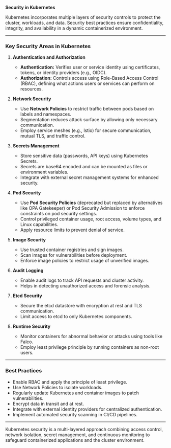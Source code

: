 **Security in Kubernetes**

Kubernetes incorporates multiple layers of security controls to protect the cluster, workloads, and data. Security best practices ensure confidentiality, integrity, and availability in a dynamic containerized environment.

---

### Key Security Areas in Kubernetes

1. **Authentication and Authorization**

   * **Authentication:** Verifies user or service identity using certificates, tokens, or identity providers (e.g., OIDC).
   * **Authorization:** Controls access using Role-Based Access Control (RBAC), defining what actions users or services can perform on resources.

2. **Network Security**

   * Use **Network Policies** to restrict traffic between pods based on labels and namespaces.
   * Segmentation reduces attack surface by allowing only necessary communication.
   * Employ service meshes (e.g., Istio) for secure communication, mutual TLS, and traffic control.

3. **Secrets Management**

   * Store sensitive data (passwords, API keys) using Kubernetes Secrets.
   * Secrets are base64 encoded and can be mounted as files or environment variables.
   * Integrate with external secret management systems for enhanced security.

4. **Pod Security**

   * Use **Pod Security Policies** (deprecated but replaced by alternatives like OPA Gatekeeper) or Pod Security Admission to enforce constraints on pod security settings.
   * Control privileged container usage, root access, volume types, and Linux capabilities.
   * Apply resource limits to prevent denial of service.

5. **Image Security**

   * Use trusted container registries and sign images.
   * Scan images for vulnerabilities before deployment.
   * Enforce image policies to restrict usage of unverified images.

6. **Audit Logging**

   * Enable audit logs to track API requests and cluster activity.
   * Helps in detecting unauthorized access and forensic analysis.

7. **Etcd Security**

   * Secure the etcd datastore with encryption at rest and TLS communication.
   * Limit access to etcd to only Kubernetes components.

8. **Runtime Security**

   * Monitor containers for abnormal behavior or attacks using tools like Falco.
   * Employ least privilege principle by running containers as non-root users.

---

### Best Practices

* Enable RBAC and apply the principle of least privilege.
* Use Network Policies to isolate workloads.
* Regularly update Kubernetes and container images to patch vulnerabilities.
* Encrypt data in transit and at rest.
* Integrate with external identity providers for centralized authentication.
* Implement automated security scanning in CI/CD pipelines.

---

Kubernetes security is a multi-layered approach combining access control, network isolation, secret management, and continuous monitoring to safeguard containerized applications and the cluster environment.
